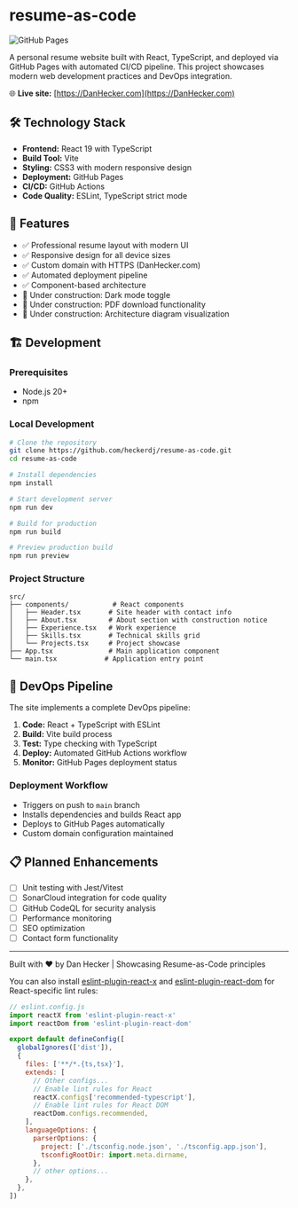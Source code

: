 # resume-as-code

![GitHub Pages](https://img.shields.io/github/deployments/HeckerDJ/resume-as-code/github-pages?label=GitHub%20Pages&logo=github)

A personal resume website built with React, TypeScript, and deployed via GitHub Pages with automated CI/CD pipeline. This project showcases modern web development practices and DevOps integration.

🌐 **Live site:** [https://DanHecker.com](https://DanHecker.com)

## 🛠️ Technology Stack

- **Frontend:** React 19 with TypeScript
- **Build Tool:** Vite
- **Styling:** CSS3 with modern responsive design
- **Deployment:** GitHub Pages
- **CI/CD:** GitHub Actions
- **Code Quality:** ESLint, TypeScript strict mode

## 🚀 Features

- ✅ Professional resume layout with modern UI
- ✅ Responsive design for all device sizes
- ✅ Custom domain with HTTPS (DanHecker.com)
- ✅ Automated deployment pipeline
- ✅ Component-based architecture
- 🔄 Under construction: Dark mode toggle
- 🔄 Under construction: PDF download functionality
- 🔄 Under construction: Architecture diagram visualization

## 🏗️ Development

### Prerequisites
- Node.js 20+
- npm

### Local Development
```bash
# Clone the repository
git clone https://github.com/heckerdj/resume-as-code.git
cd resume-as-code

# Install dependencies
npm install

# Start development server
npm run dev

# Build for production
npm run build

# Preview production build
npm run preview
```

### Project Structure
```
src/
├── components/           # React components
│   ├── Header.tsx       # Site header with contact info
│   ├── About.tsx        # About section with construction notice
│   ├── Experience.tsx   # Work experience
│   ├── Skills.tsx       # Technical skills grid
│   └── Projects.tsx     # Project showcase
├── App.tsx              # Main application component
└── main.tsx            # Application entry point
```

## 🔄 DevOps Pipeline

The site implements a complete DevOps pipeline:

1. **Code:** React + TypeScript with ESLint
2. **Build:** Vite build process
3. **Test:** Type checking with TypeScript
4. **Deploy:** Automated GitHub Actions workflow
5. **Monitor:** GitHub Pages deployment status

### Deployment Workflow
- Triggers on push to `main` branch
- Installs dependencies and builds React app
- Deploys to GitHub Pages automatically
- Custom domain configuration maintained

## 📋 Planned Enhancements

- [ ] Unit testing with Jest/Vitest
- [ ] SonarCloud integration for code quality
- [ ] GitHub CodeQL for security analysis
- [ ] Performance monitoring
- [ ] SEO optimization
- [ ] Contact form functionality

---

Built with ❤️ by Dan Hecker | Showcasing Resume-as-Code principles

You can also install [eslint-plugin-react-x](https://github.com/Rel1cx/eslint-react/tree/main/packages/plugins/eslint-plugin-react-x) and [eslint-plugin-react-dom](https://github.com/Rel1cx/eslint-react/tree/main/packages/plugins/eslint-plugin-react-dom) for React-specific lint rules:

```js
// eslint.config.js
import reactX from 'eslint-plugin-react-x'
import reactDom from 'eslint-plugin-react-dom'

export default defineConfig([
  globalIgnores(['dist']),
  {
    files: ['**/*.{ts,tsx}'],
    extends: [
      // Other configs...
      // Enable lint rules for React
      reactX.configs['recommended-typescript'],
      // Enable lint rules for React DOM
      reactDom.configs.recommended,
    ],
    languageOptions: {
      parserOptions: {
        project: ['./tsconfig.node.json', './tsconfig.app.json'],
        tsconfigRootDir: import.meta.dirname,
      },
      // other options...
    },
  },
])
```
